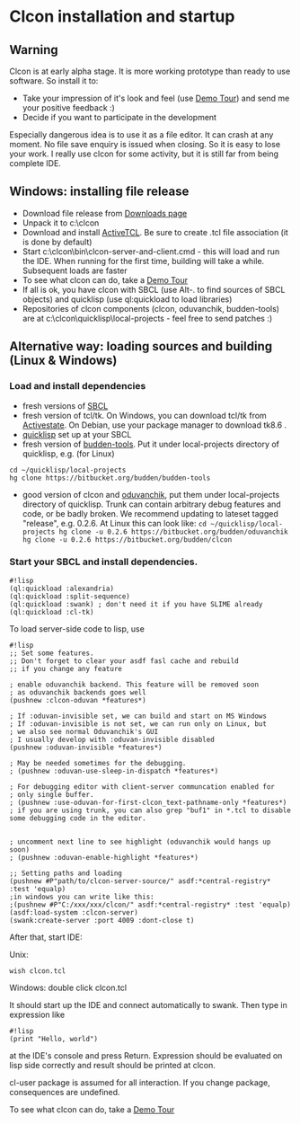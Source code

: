 Clcon installation and startup 
==============

Warning
-------
Clcon is at early alpha stage. It is more working prototype than ready to use software. So install it to:
- Take your impression of it's look and feel (use [Demo Tour](demo-tour.md)) and send me your positive feedback :) 
- Decide if you want to participate in the development

Especially dangerous idea is to use it as a file editor. It can crash at any moment. No file save enquiry is issued when closing. 
So it is easy to lose your work. I really use clcon for some activity, but it is still far from being complete IDE. 

Windows: installing file release
----------
- Download file release from [Downloads page](https://bitbucket.org/budden/clcon/downloads)
- Unpack it to c:\clcon
- Download and install [ActiveTCL](http://www.activestate.com/activetcl). Be sure to create .tcl file association (it is done by default)
- Start c:\clcon\bin\clcon-server-and-client.cmd - this will load and run the IDE. When running for the first time, building will take a while. Subsequent loads are faster
- To see what clcon can do, take a [Demo Tour](demo-tour.md)
- If all is ok, you have clcon with SBCL (use Alt-. to find sources of SBCL objects) and quicklisp (use ql:quickload to load libraries)
- Repositories of clcon components (clcon, oduvanchik, budden-tools) are at c:\clcon\quicklisp\local-projects - feel free to send patches :)

Alternative way: loading sources and building (Linux & Windows)
-----------

### Load and install dependencies

- fresh versions of [SBCL](http://www.sbcl.org/platform-table.html) 
- fresh version of tcl/tk. On Windows, you can download tcl/tk from [Activestate](http://www.activestate.com/activetcl/downloads). On Debian, use your package manager to download tk8.6 .
- [quicklisp](https://www.quicklisp.org/beta/) set up at your SBCL
- fresh version of [budden-tools](https://bitbucket.org/budden/budden-tools). Put it under local-projects directory of quicklisp, e.g. (for Linux)
```
cd ~/quicklisp/local-projects
hg clone https://bitbucket.org/budden/budden-tools
```  
- good version of clcon and [oduvanchik](https://bitbucket.org/budden/oduvanchik), 
put them under local-projects directory of quicklisp. Trunk can contain arbitrary debug
features and code, or be badly broken. We recommend updating to
lateset tagged "release", e.g. 0.2.6. At Linux this can look like:
``
cd ~/quicklisp/local-projects
hg clone -u 0.2.6 https://bitbucket.org/budden/oduvanchik
hg clone -u 0.2.6 https://bitbucket.org/budden/clcon
``

### Start your SBCL and install dependencies. 

```
#!lisp
(ql:quickload :alexandria)
(ql:quickload :split-sequence)
(ql:quickload :swank) ; don't need it if you have SLIME already
(ql:quickload :cl-tk)
```

To load server-side code to lisp, use
```
#!lisp
;; Set some features.
;; Don't forget to clear your asdf fasl cache and rebuild
;; if you change any feature

; enable oduvanchik backend. This feature will be removed soon
; as oduvanchik backends goes well
(pushnew :clcon-oduvan *features*)

; If :oduvan-invisible set, we can build and start on MS Windows
; If :oduvan-invisible is not set, we can run only on Linux, but
; we also see normal Oduvanchik's GUI
; I usually develop with :oduvan-invisible disabled
(pushnew :oduvan-invisible *features*)

; May be needed sometimes for the debugging. 
; (pushnew :oduvan-use-sleep-in-dispatch *features*)

; For debugging editor with client-server communcation enabled for
; only single buffer. 
; (pushnew :use-oduvan-for-first-clcon_text-pathname-only *features*)
; if you are using trunk, you can also grep "buf1" in *.tcl to disable some debugging code in the editor.


; uncomment next line to see highlight (oduvanchik would hangs up soon)
; (pushnew :oduvan-enable-highlight *features*) 

;; Setting paths and loading
(pushnew #P"path/to/clcon-server-source/" asdf:*central-registry* :test 'equalp)
;in windows you can write like this:
;(pushnew #P"C:/xxx/xxx/clcon/" asdf:*central-registry* :test 'equalp)
(asdf:load-system :clcon-server)
(swank:create-server :port 4009 :dont-close t)
```

After that, start IDE:

Unix:
```
wish clcon.tcl
```

Windows: double click clcon.tcl

It should start up the IDE and connect automatically to swank. 
Then type in expression like 

```
#!lisp
(print "Hello, world")
```

at the IDE's console and press Return. Expression should be evaluated on lisp side correctly
and result should be printed at clcon. 

cl-user package is assumed for all interaction. If you change package, consequences are undefined.

To see what clcon can do, take a [Demo Tour](demo-tour.md)
